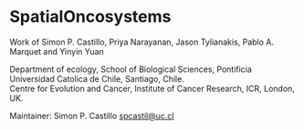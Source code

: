# SpatialOncosystems
Work of Simon P. Castillo, Priya Narayanan, Jason Tylianakis, Pablo A. Marquet and Yinyin Yuan <br>

Department of ecology, School of Biological Sciences, Pontificia Universidad Catolica de Chile, Santiago, Chile.<br>
Centre for Evolution and Cancer, Institute of Cancer Research, ICR, London, UK. <br>

Maintainer: Simon P. Castillo <spcastil@uc.cl>
